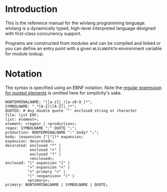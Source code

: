 # Introduction

This is the reference manual for the wlvlang programming language.  wlvlang is a dynamically typed, high-level interpreted language designed with first-class concurrency support.

Programs are constructed from modules and can be compiled and linked or you can define an entry point with a given `WLVLANGPATH` environment variable for module lookup.


# Notation

The syntax is specified using an EBNF notation.  Note the [regular expression for quoted elements](https://bitbucket.org/pypy/pypy/src/c051852e3f7da50aeeabcca0e27af882d33ad3f0/rpython/rlib/parsing/ebnfparse.py?at=default#cl-16 "Regular Expressions defined for quoted elements in the RPython rlib default EBNF format")  is omitted here for simplicity's sake.

```ANTLR
NONTERMINALNAME: "([a-z]|_)[a-z0-9_]*";
SYMBOLNAME: "_*[A-Z]([A-Z]|_)*";
QUOTED: # Any double quote '"' enclosed string or character
file: list EOF;
list: element+;
element: <regex> | <production>;
regex: SYMBOLNAME ":" QUOTE ";";
production: NONTERMINALNAME ":" body? ";";
body: (expansion ["|"])* expansion;
expansion: decorated+;
decorated: enclosed "*" |
           enclosed "+" |
           enclosed "?" |
           <enclosed>;
enclosed: "[" expansion "]" |
          ">" expansion "<" |
          "<" primary ">" |
          "(" <expansion> ")" |
          <primary>;
primary: NONTERMINALNAME | SYMBOLNAME | QUOTE;
```

